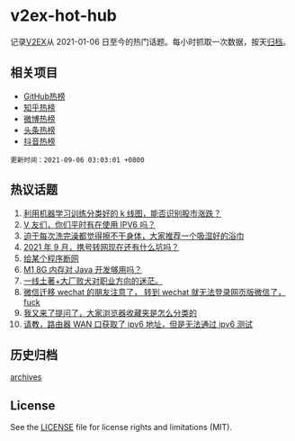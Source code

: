 # v2ex-hot-hub

 记录[V2EX](https://www.v2ex.com/)从 2021-01-06 日至今的热门话题。每小时抓取一次数据，按天[归档](archives)。
 
 ## 相关项目

- [GitHub热榜](https://github.com/snaildev/github-hot-hub)
- [知乎热榜](https://github.com/snaildev/zhihu-hot-hub)
- [微博热榜](https://github.com/snaildev/weibo-hot-hub)
- [头条热榜](https://github.com/snaildev/toutiao-hot-hub)
- [抖音热榜](https://github.com/snaildev/douyin-hot-hub)


 `更新时间：2021-09-06 03:03:01 +0800`

## 热议话题

1. [利用机器学习训练分类好的 k 线图，能否识别股市涨跌？](https://www.v2ex.com/t/799974)
1. [V 友们，你们平时有在使用 IPV6 吗？](https://www.v2ex.com/t/799942)
1. [迫于每次洗完澡都觉得擦不干身体，大家推荐一个吸湿好的浴巾](https://www.v2ex.com/t/799964)
1. [2021 年 9 月，携号转网现在还有什么坑吗？](https://www.v2ex.com/t/799926)
1. [给某个程序断网](https://www.v2ex.com/t/799940)
1. [M1 8G 内存对 Java 开发够用吗？](https://www.v2ex.com/t/799988)
1. [一线土著+大厂败犬对职业方向的迷茫。](https://www.v2ex.com/t/799945)
1. [微信迁移 wechat 的朋友注意了， 转到 wechat 就无法登录网页版微信了， fuck](https://www.v2ex.com/t/799959)
1. [我又来了提问了，大家浏览器收藏夹是怎么分类的](https://www.v2ex.com/t/799936)
1. [请教，路由器 WAN 口获取了 ipv6 地址，但是无法通过 ipv6 测试](https://www.v2ex.com/t/799927)

## 历史归档

[archives](archives)

## License

See the [LICENSE](LICENSE) file for license rights and limitations (MIT).
